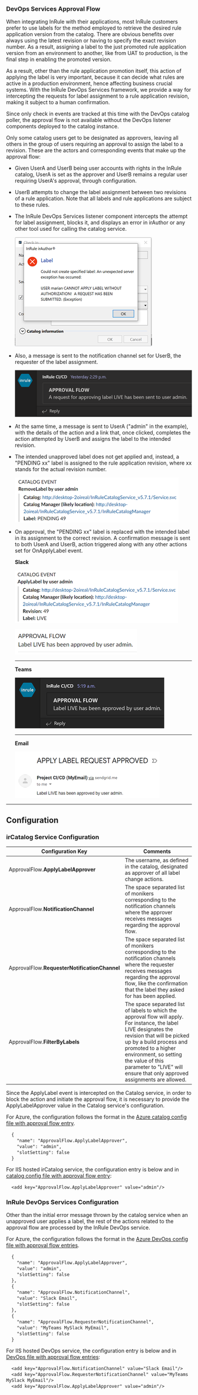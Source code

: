 ### DevOps Services Approval Flow

When integrating InRule with their applications, most InRule customers prefer to use labels for the method employed to retrieve the desired rule application version from the catalog.  There are obvious benefits over always using the latest revision or having to specify the exact revision number.  As a result, assigning a label to the just promoted rule application version from an environment to another, like from UAT to production, is the final step in enabling the promoted version.

As a result, other than the rule application promotion itself, this action of applying the label is very important, because it can decide what rules are active in a production environment, hence affecting business crucial systems.  With the InRule DevOps Services framework, we provide a way for intercepting the requests for label assignment to a rule application revision, making it subject to a human confirmation.

Since only check in events are tracked at this time with the DevOps catalog poller, the approval flow is not available without the DevOps listener components deployed to the catalog instance.

Only some catalog users get to be designated as approvers, leaving all others in the group of users requiring an approval to assign the label to a revision.  These are the actors and corresponding events that make up the approval flow:

* Given UserA and UserB being user accounts with rights in the InRule catalog, UserA is set as the approver and UserB remains a regular user requiring UserA's approval, through configuration.
* UserB attempts to change the label assignment between two revisions of a rule application.  Note that all labels and rule applications are subject to these rules.
* The InRule DevOps Services listener component intercepts the attempt for label assignment, blocks it, and displays an error in irAuthor or any other tool used for calling the catalog service.

    ![Slack with Label Approved Message](../images/InRuleDevOps_label_request_error.png)

* Also, a message is sent to the notification channel set for UserB, the requester of the label assignment.

    ![Teams Requester Message](../images/InRuleDevOps_label_requester_1.png)

* At the same time, a message is sent to UserA ("admin" in the example), with the details of the action and a link that, once clicked, completes the action attempted by UserB and assigns the label to the intended revision.
* The intended unapproved label does not get applied and, instead, a "PENDING xx" label is assigned to the rule application revision, where xx stands for the actual revision number.

    ![Slack Event 1](../images/InRuleDevOps_label_request_1.png)

* On approval, the "PENDING xx" label is replaced with the intended label in its assignment to the correct revision.  A confirmation message is sent to both UserA and UserB, action triggered along with any other actions set for OnApplyLabel event.

    **Slack**
    
    ![Slack Event 2](../images/InRuleDevOps_label_request_2.png)

    ![Slack with Label Approved Message](../images/InRuleDevOps_label_approved_slack.png)

    ---
    **Teams**

    ![Teams with Label Approved Message](../images/InRuleDevOps_label_approved_teams.png)

    ---
    **Email**

    ![Email with Label Approved Message](../images/InRuleDevOps_label_approved_email.png)

---
## Configuration

### irCatalog Service Configuration

|Configuration Key | Comments
--- | ---
|ApprovalFlow.**ApplyLabelApprover**| The username, as defined in the catalog, designated as approver of all label change actions.
|ApprovalFlow.**NotificationChannel**| The space separated list of monikers corresponding to the notification channels where the approver receives messages regarding the approval flow.
|ApprovalFlow.**RequesterNotificationChannel**| The space separated list of monikers corresponding to the notification channels where the requester receives messages regarding the approval flow, like the confirmation that the label they asked for has been applied.
|ApprovalFlow.**FilterByLabels**| The space separated list of labels to which the approval flow will apply.  For instance, the label LIVE designates the revision that will be picked up by a build process and promoted to a higher environment, so setting the value of this parameter to "LIVE" will ensure that only approved assignments are allowed. 

Since the ApplyLabel event is intercepted on the Catalog service, in order to block the action and initiate the approval flow, it is necessary to provide the ApplyLabelApprover value in the Catalog service's configuration.

For Azure, the configuration follows the format in the [Azure catalog config file with approval flow entry](../config/InRule.Catalog.Service_ApprovalFlow.config.json).

```
  {
    "name": "ApprovalFlow.ApplyLabelApprover",
    "value": "admin",
    "slotSetting": false
  }
```

For IIS hosted irCatalog service, the configuration entry is below and in [catalog config file with approval flow entry](../config/InRule.Catalog.Service_ApprovalFlow.config): 

```
  <add key="ApprovalFlow.ApplyLabelApprover" value="admin"/>
```

### InRule DevOps Services Configuration

Other than the initial error message thrown by the catalog service when an unapproved user applies a label, the rest of the actions related to the approval flow are processed by the InRule DevOps service.

For Azure, the configuration follows the format in the [Azure DevOps config file with approval flow entries](../config/InRuleDevOps_ApprovalFlow.config.json).

```
  {
    "name": "ApprovalFlow.ApplyLabelApprover",
    "value": "admin",
    "slotSetting": false
  },
  {
    "name": "ApprovalFlow.NotificationChannel",
    "value": "Slack Email",
    "slotSetting": false
  },
  {
    "name": "ApprovalFlow.RequesterNotificationChannel",
    "value": "MyTeams MySlack MyEmail",
    "slotSetting": false
  }
```

For IIS hosted DevOps service, the configuration entry is below and in [DevOps file with approval flow entries](../config/InRuleDevOps_ApprovalFlow.config): 

```
  <add key="ApprovalFlow.NotificationChannel" value="Slack Email"/>
  <add key="ApprovalFlow.RequesterNotificationChannel" value="MyTeams MySlack MyEmail"/>
  <add key="ApprovalFlow.ApplyLabelApprover" value="admin"/>
```
